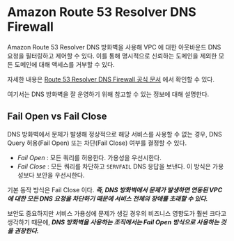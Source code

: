 # Amazon Route 53 Resolver DNS Firewall

Amazon Route 53 Resolver DNS 방화벽을 사용해 VPC 에 대한 아웃바운드 DNS 요청을 필터링하고 제어할 수 있다.
이를 통해 명시적으로 신뢰하는 도메인을 제외한 모든 도메인에 대해 액세스를 거부할 수 있다.

자세한 내용은 [Route 53 Resolver DNS Firewall 공식 문서](https://docs.aws.amazon.com/ko_kr/Route53/latest/DeveloperGuide/resolver-dns-firewall.html) 에서 확인할 수 있다.

여기서는 DNS 방화벽을 잘 운영하기 위해 참고할 수 있는 정보에 대해 설명한다.

## Fail Open vs Fail Close

DNS 방화벽에서 문제가 발생해 정상적으로 해당 서비스를 사용할 수 없는 경우, DNS Query 허용(Fail Open) 또는 차단(Fail Close) 여부를 결정할 수 있다.

* *Fail Open* : 모든 쿼리를 허용한다. 가용성을 우선시한다.
* *Fail Close* : 모든 쿼리를 차단하고 `SERVFAIL` DNS 응답을 보낸다. 이 방식은 가용성보다 보안을 우선시한다.

기본 동작 방식은 Fail Close 이다. ***즉, DNS 방화벽에서 문제가 발생하면 연동된 VPC에 대한 모든 DNS 요청을 차단하기 때문에 서비스 전체의 장애를 초래할 수 있다.***

보안도 중요하지만 서비스 가용성에 문제가 생길 경우의 비즈니스 영향도가 훨씬 크다고 생각하기 때문에, ***DNS 방화벽을 사용하는 조직에서는 Fail Open 방식으로 사용하는 것을 권장한다.***
